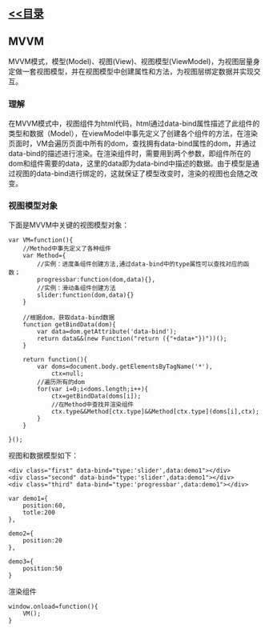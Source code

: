 ## [<<目录](https://github.com/snsart/blog/blob/master/README.md)

## MVVM
MVVM模式，模型(Model)、视图(View)、视图模型(ViewModel)，为视图层量身定做一套视图模型，并在视图模型中创建属性和方法，为视图层绑定数据并实现交互。

### 理解
在MVVM模式中，视图组件为html代码，html通过data-bind属性描述了此组件的类型和数据（Model），在viewModel中事先定义了创建各个组件的方法，在渲染页面时，VM会遍历页面中所有的dom，查找拥有data-bind属性的dom，并通过data-bind的描述进行渲染。在渲染组件时，需要用到两个参数，即组件所在的dom和组件需要的data，这里的data即为data-bind中描述的数据。由于模型是通过视图的data-bind进行绑定的，这就保证了模型改变时，渲染的视图也会随之改变。

### 视图模型对象
下面是MVVM中关键的视图模型对象：
```
var VM=function(){
	//Method中事先定义了各种组件
	var Method={
		//实例：进度条组件创建方法,通过data-bind中的type属性可以查找对应的函数；
		progressbar:function(dom,data){},
		//实例：滑动条组件创建方法
		slider:function(dom,data){}
	}
	
	//根据dom，获取data-bind数据
	function getBindData(dom){
		var data=dom.getAttribute('data-bind');
		return data&&(new Function("return ({"+data+"})"))();
	}
	
	return function(){
		var doms=document.body.getElementsByTagName('*'),
			ctx=null;
		//遍历所有的dom	
		for(var i=0;i<doms.length;i++){
			ctx=getBindData(doms[i]);
			//在Method中查找并渲染组件
			ctx.type&&Method[ctx.type]&&Method[ctx.type](doms[i],ctx);
		}
	}
	
}();
```

视图和数据模型如下：

```
<div class="first" data-bind="type:'slider',data:demo1"></div>
<div class="second" data-bind="type:'slider',data:demo1"></div>
<div class="third" data-bind="type:'progressbar',data:demo1"></div>

var demo1={
	position:60,
	totle:200	
},

demo2={
	position:20
},

demo3={
	position:50
}
```

渲染组件
```
window.onload=function(){
	VM();
}
```
